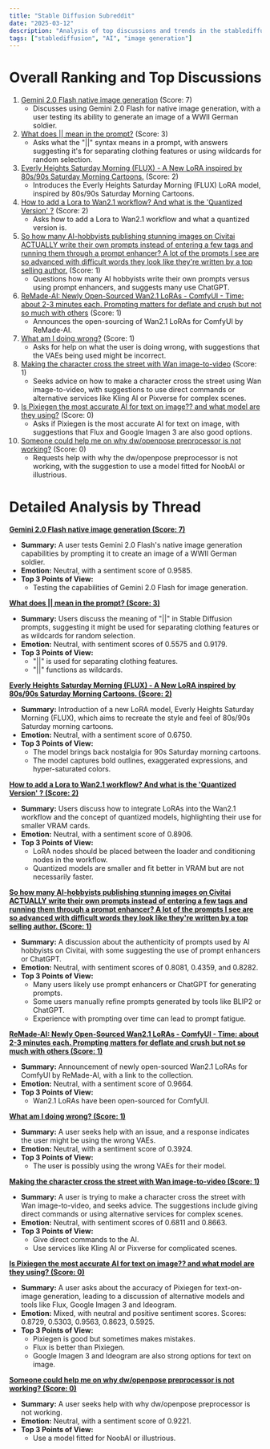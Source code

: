 ```yaml
---
title: "Stable Diffusion Subreddit"
date: "2025-03-12"
description: "Analysis of top discussions and trends in the stablediffusion subreddit"
tags: ["stablediffusion", "AI", "image generation"]
---
```


# Overall Ranking and Top Discussions
1.  [Gemini 2.0 Flash native image generation](https://developers.googleblog.com/en/experiment-with-gemini-20-flash-native-image-generation/) (Score: 7)
    *   Discusses using Gemini 2.0 Flash for native image generation, with a user testing its ability to generate an image of a WWII German soldier.
2.  [What does || mean in the prompt?](https://www.reddit.com/r/StableDiffusion/comments/1j9oprp/what_does_mean_in_the_prompt/) (Score: 3)
    *   Asks what the "||" syntax means in a prompt, with answers suggesting it's for separating clothing features or using wildcards for random selection.
3.  [Everly Heights Saturday Morning (FLUX) - A New LoRA inspired by 80s/90s Saturday Morning Cartoons.](https://civitai.com/models/1349575) (Score: 2)
    *   Introduces the Everly Heights Saturday Morning (FLUX) LoRA model, inspired by 80s/90s Saturday Morning Cartoons.
4.  [How to add a Lora to Wan2.1 workflow? And what is the 'Quantized Version' ?](https://www.reddit.com/r/StableDiffusion/comments/1j9sc1a/how_to_add_a_lora_to_wan21_workflow_and_what_is/) (Score: 2)
    *   Asks how to add a Lora to Wan2.1 workflow and what a quantized version is.
5.  [So how many AI-hobbyists publishing stunning images on Civitai ACTUALLY write their own prompts instead of entering a few tags and running them through a prompt enhancer? A lot of the prompts I see are so advanced with difficult words they look like they're written by a top selling author.](https://i.redd.it/5f7kvc0i3aoe1.png) (Score: 1)
    *   Questions how many AI hobbyists write their own prompts versus using prompt enhancers, and suggests many use ChatGPT.
6.  [ReMade-AI: Newly Open-Sourced Wan2.1 LoRAs - ComfyUI - Time: about 2-3 minutes each. Prompting matters for deflate and crush but not so much with others](https://i.redd.it/bxume5f8eboe1.gif) (Score: 1)
    *   Announces the open-sourcing of Wan2.1 LoRAs for ComfyUI by ReMade-AI.
7.  [What am I doing wrong?](https://www.reddit.com/r/StableDiffusion/comments/1j9p4g9/what_am_i_doing_wrong/) (Score: 1)
    *   Asks for help on what the user is doing wrong, with suggestions that the VAEs being used might be incorrect.
8.  [Making the character cross the street with Wan image-to-video](https://www.reddit.com/r/StableDiffusion/comments/1j9sy4g/making_the_character_cross_the_street_with_wan/) (Score: 1)
    *   Seeks advice on how to make a character cross the street using Wan image-to-video, with suggestions to use direct commands or alternative services like Kling AI or Pixverse for complex scenes.
9.  [Is Pixiegen the most accurate AI for text on image?? and what model are they using?](https://i.redd.it/0xv4ty29paoe1.png) (Score: 0)
    *   Asks if Pixiegen is the most accurate AI for text on image, with suggestions that Flux and Google Imagen 3 are also good options.
10. [Someone could help me on why dw/openpose preprocessor is not working?](https://www.reddit.com/r/StableDiffusion/comments/1j9ps2l/someone_could_help_me_on_why_dwopenpose/) (Score: 0)
    *   Requests help with why the dw/openpose preprocessor is not working, with the suggestion to use a model fitted for NoobAI or illustrious.

# Detailed Analysis by Thread
**[Gemini 2.0 Flash native image generation (Score: 7)](https://developers.googleblog.com/en/experiment-with-gemini-20-flash-native-image-generation/)**
*  **Summary:** A user tests Gemini 2.0 Flash's native image generation capabilities by prompting it to create an image of a WWII German soldier.
*  **Emotion:** Neutral, with a sentiment score of 0.9585.
*  **Top 3 Points of View:**
    * Testing the capabilities of Gemini 2.0 Flash for image generation.

**[What does || mean in the prompt? (Score: 3)](https://www.reddit.com/r/StableDiffusion/comments/1j9oprp/what_does_mean_in_the_prompt/)**
*  **Summary:** Users discuss the meaning of "||" in Stable Diffusion prompts, suggesting it might be used for separating clothing features or as wildcards for random selection.
*  **Emotion:** Neutral, with sentiment scores of 0.5575 and 0.9179.
*  **Top 3 Points of View:**
    *   "||" is used for separating clothing features.
    *   "||" functions as wildcards.

**[Everly Heights Saturday Morning (FLUX) - A New LoRA inspired by 80s/90s Saturday Morning Cartoons. (Score: 2)](https://civitai.com/models/1349575)**
*  **Summary:** Introduction of a new LoRA model, Everly Heights Saturday Morning (FLUX), which aims to recreate the style and feel of 80s/90s Saturday morning cartoons.
*  **Emotion:** Neutral, with a sentiment score of 0.6750.
*  **Top 3 Points of View:**
    *   The model brings back nostalgia for 90s Saturday morning cartoons.
    *   The model captures bold outlines, exaggerated expressions, and hyper-saturated colors.

**[How to add a Lora to Wan2.1 workflow? And what is the 'Quantized Version' ? (Score: 2)](https://www.reddit.com/r/StableDiffusion/comments/1j9sc1a/how_to_add_a_lora_to_wan21_workflow_and_what_is/)**
*  **Summary:** Users discuss how to integrate LoRAs into the Wan2.1 workflow and the concept of quantized models, highlighting their use for smaller VRAM cards.
*  **Emotion:** Neutral, with a sentiment score of 0.8906.
*  **Top 3 Points of View:**
    *   LoRA nodes should be placed between the loader and conditioning nodes in the workflow.
    *   Quantized models are smaller and fit better in VRAM but are not necessarily faster.

**[So how many AI-hobbyists publishing stunning images on Civitai ACTUALLY write their own prompts instead of entering a few tags and running them through a prompt enhancer? A lot of the prompts I see are so advanced with difficult words they look like they're written by a top selling author. (Score: 1)](https://i.redd.it/5f7kvc0i3aoe1.png)**
*  **Summary:** A discussion about the authenticity of prompts used by AI hobbyists on Civitai, with some suggesting the use of prompt enhancers or ChatGPT.
*  **Emotion:** Neutral, with sentiment scores of 0.8081, 0.4359, and 0.8282.
*  **Top 3 Points of View:**
    *   Many users likely use prompt enhancers or ChatGPT for generating prompts.
    *   Some users manually refine prompts generated by tools like BLIP2 or ChatGPT.
    *   Experience with prompting over time can lead to prompt fatigue.

**[ReMade-AI: Newly Open-Sourced Wan2.1 LoRAs - ComfyUI - Time: about 2-3 minutes each. Prompting matters for deflate and crush but not so much with others (Score: 1)](https://i.redd.it/bxume5f8eboe1.gif)**
*  **Summary:** Announcement of newly open-sourced Wan2.1 LoRAs for ComfyUI by ReMade-AI, with a link to the collection.
*  **Emotion:** Neutral, with a sentiment score of 0.9664.
*  **Top 3 Points of View:**
    *   Wan2.1 LoRAs have been open-sourced for ComfyUI.

**[What am I doing wrong? (Score: 1)](https://www.reddit.com/r/StableDiffusion/comments/1j9p4g9/what_am_i_doing_wrong/)**
*  **Summary:** A user seeks help with an issue, and a response indicates the user might be using the wrong VAEs.
*  **Emotion:** Neutral, with a sentiment score of 0.3924.
*  **Top 3 Points of View:**
    * The user is possibly using the wrong VAEs for their model.

**[Making the character cross the street with Wan image-to-video (Score: 1)](https://www.reddit.com/r/StableDiffusion/comments/1j9sy4g/making_the_character_cross_the_street_with_wan/)**
*  **Summary:** A user is trying to make a character cross the street with Wan image-to-video, and seeks advice. The suggestions include giving direct commands or using alternative services for complex scenes.
*  **Emotion:** Neutral, with sentiment scores of 0.6811 and 0.8663.
*  **Top 3 Points of View:**
    *   Give direct commands to the AI.
    *   Use services like Kling AI or Pixverse for complicated scenes.

**[Is Pixiegen the most accurate AI for text on image?? and what model are they using? (Score: 0)](https://i.redd.it/0xv4ty29paoe1.png)**
*  **Summary:** A user asks about the accuracy of Pixiegen for text-on-image generation, leading to a discussion of alternative models and tools like Flux, Google Imagen 3 and Ideogram.
*  **Emotion:** Mixed, with neutral and positive sentiment scores. Scores: 0.8729, 0.5303, 0.9563, 0.8623, 0.5925.
*  **Top 3 Points of View:**
    *   Pixiegen is good but sometimes makes mistakes.
    *   Flux is better than Pixiegen.
    *   Google Imagen 3 and Ideogram are also strong options for text on image.

**[Someone could help me on why dw/openpose preprocessor is not working? (Score: 0)](https://www.reddit.com/r/StableDiffusion/comments/1j9ps2l/someone_could_help_me_on_why_dwopenpose/)**
*  **Summary:** A user seeks help with why dw/openpose preprocessor is not working.
*  **Emotion:** Neutral, with a sentiment score of 0.9221.
*  **Top 3 Points of View:**
    *   Use a model fitted for NoobAI or illustrious.
